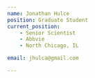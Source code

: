 ```yaml
---
name: Jonathan Hulce
position: Graduate Student
current_position:
    - Senior Scientist
    - Abbvie
    - North Chicago, IL

email: jhulca@gmail.com

---
```

